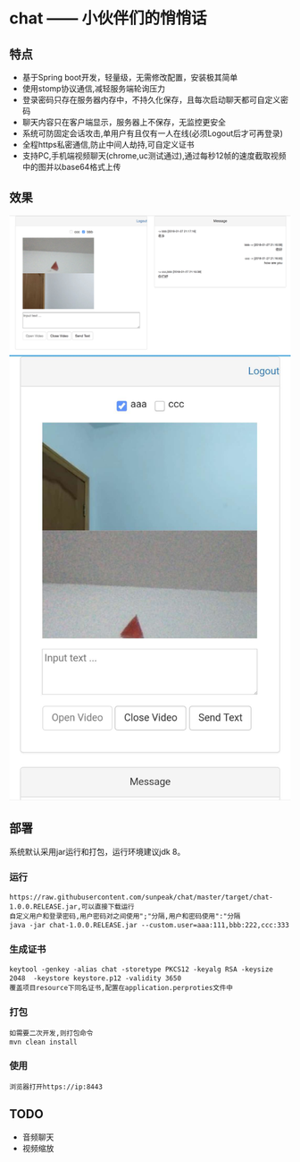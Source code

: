 # chat —— 小伙伴们的悄悄话

## 特点
* 基于Spring boot开发，轻量级，无需修改配置，安装极其简单
* 使用stomp协议通信,减轻服务端轮询压力
* 登录密码只存在服务器内存中，不持久化保存，且每次启动聊天都可自定义密码
* 聊天内容只在客户端显示，服务器上不保存，无监控更安全
* 系统可防固定会话攻击,单用户有且仅有一人在线(必须Logout后才可再登录)
* 全程https私密通信,防止中间人劫持,可自定义证书
* 支持PC,手机端视频聊天(chrome,uc测试通过),通过每秒12帧的速度截取视频中的图并以base64格式上传

## 效果
![pc端效果](https://raw.githubusercontent.com/sunpeak/chat/master/chat.png)
![手机端效果](https://raw.githubusercontent.com/sunpeak/chat/master/chat1.png)

## 部署
系统默认采用jar运行和打包，运行环境建议jdk 8。

### 运行
    https://raw.githubusercontent.com/sunpeak/chat/master/target/chat-1.0.0.RELEASE.jar,可以直接下载运行
    自定义用户和登录密码,用户密码对之间使用";"分隔,用户和密码使用":"分隔
	java -jar chat-1.0.0.RELEASE.jar --custom.user=aaa:111,bbb:222,ccc:333

### 生成证书
    keytool -genkey -alias chat -storetype PKCS12 -keyalg RSA -keysize 2048  -keystore keystore.p12 -validity 3650
    覆盖项目resource下同名证书,配置在application.perproties文件中

### 打包
    如需要二次开发,则打包命令
    mvn clean install

### 使用
    浏览器打开https://ip:8443

## TODO
* 音频聊天
* 视频缩放

